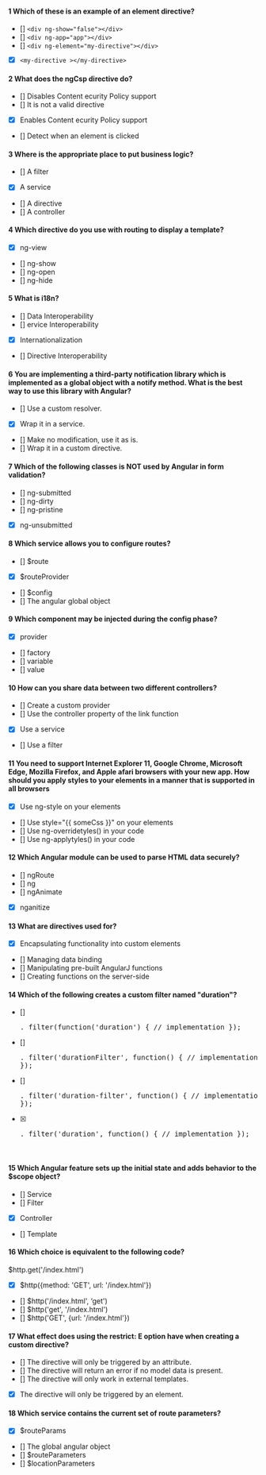 

#### 1  Which of these is an example of an element directive?
- [] ```<div ng-show="false"></div>```
- [] ```<div ng-app="app"></div>```
- [] ```<div ng-element="my-directive"></div>```
- [x] ```<my-directive ></my-directive>```


#### 2  What does the ngCsp directive do?
- [] Disables Content ecurity Policy support
- [] It is not a valid directive
- [x] Enables Content ecurity Policy support
- [] Detect when an element is clicked


#### 3  Where is the appropriate place to put business logic?
- [] A filter
- [x] A service
- [] A directive
- [] A controller


#### 4  Which directive do you use with routing to display a template?
- [x] ng-view
- [] ng-show
- [] ng-open
- [] ng-hide


#### 5  What is i18n?
- [] Data Interoperability
- [] ervice Interoperability
- [x] Internationalization
- [] Directive Interoperability


#### 6  You are implementing a third-party notification library which is implemented as a global object with a notify method. What is the best way to use this library with Angular?
- [] Use a custom resolver.
- [x] Wrap it in a service.
- [] Make no modification, use it as is.
- [] Wrap it in a custom directive.


#### 7  Which of the following classes is NOT used by Angular in form validation?
- [] ng-submitted
- [] ng-dirty
- [] ng-pristine
- [x] ng-unsubmitted


#### 8  Which service allows you to configure routes?
- [] $route
- [x] $routeProvider
- [] $config
- [] The angular global object


#### 9  Which component may be injected during the config phase?
- [x] provider
- [] factory
- [] variable
- [] value


#### 10  How can you share data between two different controllers?
- [] Create a custom provider
- [] Use the controller property of the link function
- [x] Use a service
- [] Use a filter


#### 11  You need to support Internet Explorer 11, Google Chrome, Microsoft Edge, Mozilla Firefox, and Apple afari browsers with your new app. How should you apply styles to your elements in a manner that is supported in all browsers
- [x] Use ng-style on your elements
- [] Use style="{{ someCss }}" on your elements
- [] Use ng-overridetyles() in your code
- [] Use ng-applytyles() in your code


#### 12  Which Angular module can be used to parse HTML data securely?
- [] ngRoute
- [] ng
- [] ngAnimate
- [x] nganitize


#### 13  What are directives used for?
- [x] Encapsulating functionality into custom elements
- [] Managing data binding
- [] Manipulating pre-built AngularJ functions
- [] Creating functions on the server-side


#### 14  Which of the following creates a custom filter named "duration"?
- [] <pre>. filter(function('duration') { // implementation });
- [] <pre>. filter('durationFilter', function() { // implementation });
- [] <pre>. filter('duration-filter', function() { // implementation });
- [x] <pre>. filter('duration', function() { // implementation });


#### 15  Which Angular feature sets up the initial state and adds behavior to the $scope object?
- [] Service
- [] Filter
- [x] Controller
- [] Template


#### 16  Which choice is equivalent to the following code?
$http.get('/index.html')
- [x] $http({method: 'GET', url: '/index.html'})
- [] $http('/index.html', ‘get')
- [] $http('get', '/index.html')
- [] $http('GET', {url: '/index.html'})


#### 17  What effect does using the restrict: E option have when creating a custom directive?
- [] The directive will only be triggered by an attribute.
- [] The directive will return an error if no model data is present.
- [] The directive will only work in external templates.
- [x] The directive will only be triggered by an element.


#### 18  Which service contains the current set of route parameters?
- [x] $routeParams
- [] The global angular object
- [] $routeParameters
- [] $locationParameters 
